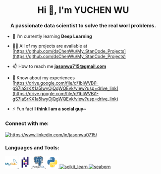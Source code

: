 <h1 align="center">Hi 👋, I'm YUCHEN WU</h1>
<h3 align="center">A passionate data scientist to solve the real worl problems.</h3>

- 🌱 I’m currently learning **Deep Learning**

- 👨‍💻 All of my projects are available at [https://github.com/dsChenWu/My_StanCode_Projects](https://github.com/dsChenWu/My_StanCode_Projects)

- 📫 How to reach me **jasonwu715@gmail.com**

- 📄 Know about my experiences [https://drive.google.com/file/d/1blWVBi1-gS7laSrKX1a5IwyOjQgWQEvk/view?usp=drive_link](https://drive.google.com/file/d/1blWVBi1-gS7laSrKX1a5IwyOjQgWQEvk/view?usp=drive_link)

- ⚡ Fun fact **I think I am a social guy~**

<h3 align="left">Connect with me:</h3>
<p align="left">
<a href="https://linkedin.com/in/https://www.linkedin.com/in/jasonwu0715/" target="blank"><img align="center" src="https://raw.githubusercontent.com/rahuldkjain/github-profile-readme-generator/master/src/images/icons/Social/linked-in-alt.svg" alt="https://www.linkedin.com/in/jasonwu0715/" height="30" width="40" /></a>
</p>

<h3 align="left">Languages and Tools:</h3>
<p align="left"> <a href="https://www.mysql.com/" target="_blank" rel="noreferrer"> <img src="https://raw.githubusercontent.com/devicons/devicon/master/icons/mysql/mysql-original-wordmark.svg" alt="mysql" width="40" height="40"/> </a> <a href="https://pandas.pydata.org/" target="_blank" rel="noreferrer"> <img src="https://raw.githubusercontent.com/devicons/devicon/2ae2a900d2f041da66e950e4d48052658d850630/icons/pandas/pandas-original.svg" alt="pandas" width="40" height="40"/> </a> <a href="https://www.postgresql.org" target="_blank" rel="noreferrer"> <img src="https://raw.githubusercontent.com/devicons/devicon/master/icons/postgresql/postgresql-original-wordmark.svg" alt="postgresql" width="40" height="40"/> </a> <a href="https://www.python.org" target="_blank" rel="noreferrer"> <img src="https://raw.githubusercontent.com/devicons/devicon/master/icons/python/python-original.svg" alt="python" width="40" height="40"/> </a> <a href="https://scikit-learn.org/" target="_blank" rel="noreferrer"> <img src="https://upload.wikimedia.org/wikipedia/commons/0/05/Scikit_learn_logo_small.svg" alt="scikit_learn" width="40" height="40"/> </a> <a href="https://seaborn.pydata.org/" target="_blank" rel="noreferrer"> <img src="https://seaborn.pydata.org/_images/logo-mark-lightbg.svg" alt="seaborn" width="40" height="40"/> </a> </p>
